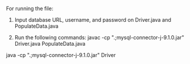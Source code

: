 For running the file:

1. Input database URL, username, and password on Driver.java and PopulateData.java

2. Run the following commands:
javac -cp ".;mysql-connector-j-9.1.0.jar" Driver.java PopulateData.java

java -cp ".;mysql-connector-j-9.1.0.jar" Driver
